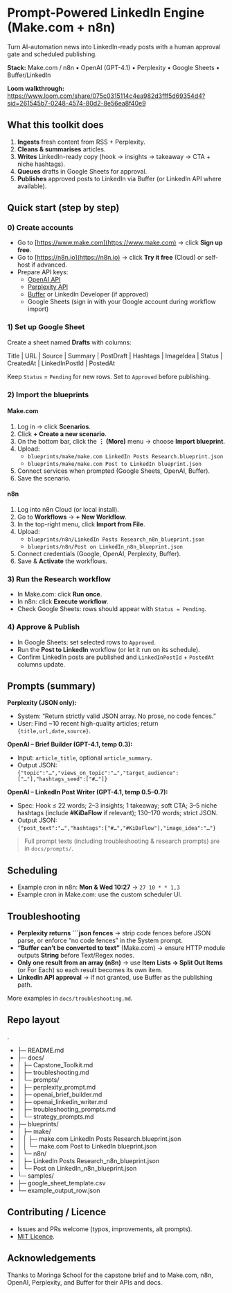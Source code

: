 # Prompt-Powered LinkedIn Engine (Make.com + n8n)

Turn AI-automation news into LinkedIn-ready posts with a human approval gate and scheduled publishing.

**Stack:** Make.com / n8n • OpenAI (GPT-4.1) • Perplexity • Google Sheets • Buffer/LinkedIn

**Loom walkthrough:** https://www.loom.com/share/075c0315114c4ea982d3fff5d69354d4?sid=261545b7-0248-4574-80d2-8e56ea8f40e9


## What this toolkit does

1. **Ingests** fresh content from RSS + Perplexity.
2. **Cleans & summarises** articles.
3. **Writes** LinkedIn-ready copy (hook → insights → takeaway → CTA + niche hashtags).
4. **Queues** drafts in Google Sheets for approval.
5. **Publishes** approved posts to LinkedIn via Buffer (or LinkedIn API where available).


## Quick start (step by step)

### 0) Create accounts
- Go to [https://www.make.com](https://www.make.com) → click **Sign up free**.  
- Go to [https://n8n.io](https://n8n.io) → click **Try it free** (Cloud) or self-host if advanced.  
- Prepare API keys:
  - [OpenAI API](https://platform.openai.com/)
  - [Perplexity API](https://docs.perplexity.ai/)
  - [Buffer](https://buffer.com/developers) or LinkedIn Developer (if approved)
  - Google Sheets (sign in with your Google account during workflow import)

### 1) Set up Google Sheet
Create a sheet named **Drafts** with columns:

Title | URL | Source | Summary | PostDraft | Hashtags | ImageIdea | Status | CreatedAt | LinkedInPostId | PostedAt


Keep `Status` = `Pending` for new rows. Set to `Approved` before publishing.

### 2) Import the blueprints

#### Make.com
1. Log in → click **Scenarios**.
2. Click **+ Create a new scenario**.
3. On the bottom bar, click the **⋮ (More)** menu → choose **Import blueprint**.
4. Upload:
   - `blueprints/make/make.com LinkedIn Posts Research.blueprint.json`
   - `blueprints/make/make.com Post to LinkedIn blueprint.json`
5. Connect services when prompted (Google Sheets, OpenAI, Buffer).
6. Save the scenario.

#### n8n
1. Log into n8n Cloud (or local install).
2. Go to **Workflows** → **+ New Workflow**.
3. In the top-right menu, click **Import from File**.
4. Upload:
   - `blueprints/n8n/LinkedIn Posts Research_n8n_blueprint.json`
   - `blueprints/n8n/Post on LinkedIn_n8n_blueprint.json`
5. Connect credentials (Google, OpenAI, Perplexity, Buffer).
6. Save & **Activate** the workflows.

### 3) Run the Research workflow
- In Make.com: click **Run once**.  
- In n8n: click **Execute workflow**.  
- Check Google Sheets: rows should appear with `Status = Pending`.

### 4) Approve & Publish
- In Google Sheets: set selected rows to `Approved`.
- Run the **Post to LinkedIn** workflow (or let it run on its schedule).
- Confirm LinkedIn posts are published and `LinkedInPostId` + `PostedAt` columns update.

## Prompts (summary)

**Perplexity (JSON only):**
- System: “Return strictly valid JSON array. No prose, no code fences.”  
- User: Find ~10 recent high-quality articles; return `{title,url,date,source}`.

**OpenAI – Brief Builder (GPT-4.1, temp 0.3):**
- Input: `article_title`, optional `article_summary`.
- Output JSON:  
  `{"topic":"…","views_on_topic":"…","target_audience":["…"],"hashtags_seed":["#…"]}`

**OpenAI – LinkedIn Post Writer (GPT-4.1, temp 0.5–0.7):**
- Spec: Hook ≤ 22 words; 2–3 insights; 1 takeaway; soft CTA; 3–5 niche hashtags (include **#KiDaFlow** if relevant); 130–170 words; strict JSON.
- Output JSON:  
  `{"post_text":"…","hashtags":["#…","#KiDaFlow"],"image_idea":"…"}`
  
> Full prompt texts (including troubleshooting & research prompts) are in `docs/prompts/`.

## Scheduling

- Example cron in n8n: **Mon & Wed 10:27** → `27 10 * * 1,3`  
- Example cron in Make.com: use the custom scheduler UI.


## Troubleshooting

- **Perplexity returns ```json fences** → strip code fences before JSON parse, or enforce “no code fences” in the System prompt.
- **“Buffer can’t be converted to text”** (Make.com) → ensure HTTP module outputs **String** before Text/Regex nodes.
- **Only one result from an array (n8n)** → use **Item Lists → Split Out Items** (or For Each) so each result becomes its own item.
- **LinkedIn API approval** → if not granted, use Buffer as the publishing path.

More examples in `docs/troubleshooting.md`.

## Repo layout

.
- ├─ README.md
- ├─ docs/
- │  ├─ Capstone\_Toolkit.md
- │  ├─ troubleshooting.md
- │  └─ prompts/
- │     ├─ perplexity\_prompt.md
- │     ├─ openai\_brief\_builder.md
- │     ├─ openai\_linkedin\_writer.md
- │     ├─ troubleshooting\_prompts.md
- │     └─ strategy\_prompts.md
- ├─ blueprints/
- │  ├─ make/
- │  │  ├─ make.com LinkedIn Posts Research.blueprint.json
- │  │  └─ make.com Post to LinkedIn blueprint.json
- │  └─ n8n/
- │     ├─ LinkedIn Posts Research\_n8n\_blueprint.json
- │     └─ Post on LinkedIn\_n8n\_blueprint.json
- └─ samples/
- ├─ google\_sheet\_template.csv
- └─ example\_output\_row\.json



## Contributing / Licence

- Issues and PRs welcome (typos, improvements, alt prompts).
- [MIT Licence](https://github.com/randy-kip/Automated-LinkedIn-Content-Engine-with-GenAI-Capstone-Project/blob/main/LICENSE).

## Acknowledgements

Thanks to Moringa School for the capstone brief and to Make.com, n8n, OpenAI, Perplexity, and Buffer for their APIs and docs.

